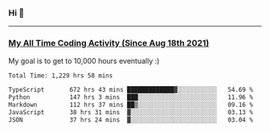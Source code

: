 ### Hi 🙂

---

### <a href="https://wakatime.com/@Eroxl">My All Time Coding Activity (Since Aug 18th 2021)</a>
My goal is to get to 10,000 hours eventually :)
<!--START_SECTION:waka-->

```txt
Total Time: 1,229 hrs 58 mins

TypeScript       672 hrs 43 mins █████████████▓░░░░░░░░░░░   54.69 %
Python           147 hrs 3 mins  ███░░░░░░░░░░░░░░░░░░░░░░   11.96 %
Markdown         112 hrs 37 mins ██▒░░░░░░░░░░░░░░░░░░░░░░   09.16 %
JavaScript       38 hrs 31 mins  ▓░░░░░░░░░░░░░░░░░░░░░░░░   03.13 %
JSON             37 hrs 24 mins  ▓░░░░░░░░░░░░░░░░░░░░░░░░   03.04 %
```

<!--END_SECTION:waka-->
